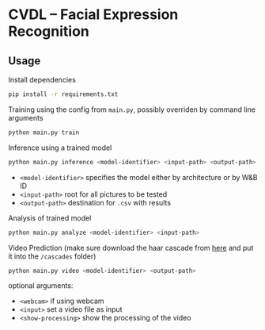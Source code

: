 # CVDL – Facial Expression Recognition

## Usage

Install dependencies

```bash
pip install -r requirements.txt
```

Training using the config from `main.py`, possibly overriden by command line arguments

```bash
python main.py train
```

Inference using a trained model

```bash
python main.py inference <model-identifier> <input-path> <output-path>
```

- `<model-identifier>` specifies the model either by architecture or by W&B ID
- `<input-path>` root for all pictures to be tested
- `<output-path>` destination for `.csv` with results

Analysis of trained model

```bash
python main.py analyze <model-identifier> <input-path>
```

Video Prediction (make sure download the haar cascade from [here](https://github.com/opencv/opencv/blob/master/data/haarcascades/haarcascade_frontalface_default.xml) and put it into the `/cascades` folder)

```bash
python main.py video <model-identifier> <output-path>
```

optional arguments:
- `<webcam>` if using webcam
- `<input>` set a video file as input
- `<show-processing>` show the processing of the video
